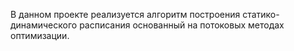 В данном проекте реализуется алгоритм построения статико-динамического расписания основанный на потоковых методах оптимизации.


